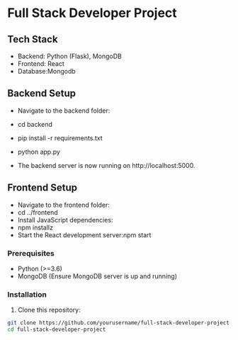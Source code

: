 # Full Stack Developer Project

## Tech Stack

- Backend: Python (Flask), MongoDB
- Frontend: React
- Database:Mongodb

## Backend Setup

- Navigate to the backend folder:
- cd backend

- pip install -r requirements.txt
- python app.py

- The backend server is now running on http://localhost:5000.

## Frontend Setup

- Navigate to the frontend folder:
- cd ../frontend
- Install JavaScript dependencies:
- npm installz
- Start the React development server:npm start

### Prerequisites

- Python (>=3.6)
- MongoDB (Ensure MongoDB server is up and running)

### Installation

1. Clone this repository:

```bash
git clone https://github.com/yourusername/full-stack-developer-project.git
cd full-stack-developer-project

```
